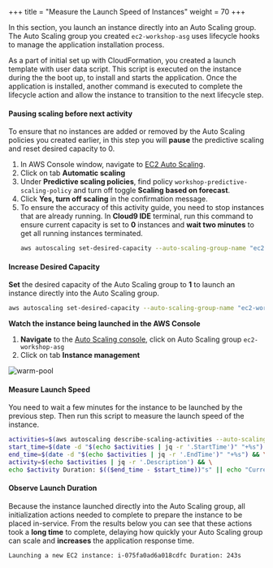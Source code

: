 +++
title = "Measure the Launch Speed of Instances"
weight = 70
+++

In this section, you launch an instance directly into an Auto Scaling group. The Auto Scaling group you created `ec2-workshop-asg` uses lifecycle hooks to manage the application installation process.

As a part of initial set up with CloudFormation, you created a launch template with user data script. This script is executed on the instance during the the boot up, to install and starts the application. Once the application is installed, another command is executed to complete the lifecycle action and allow the instance to transition to the next lifecycle step.

#### Pausing scaling before next activity

To ensure that no instances are added or removed by the Auto Scaling policies you created earlier, in this step you will **pause** the predictive scaling and reset desired capacity to 0.

1. In AWS Console window, navigate to [EC2 Auto Scaling](https://console.aws.amazon.com/ec2/autoscaling/home#AutoScalingGroups:view=details).
2. Click on tab **Automatic scaling**
3. Under **Predictive scaling policies**, find policy `workshop-predictive-scaling-policy` and turn off toggle **Scaling based on forecast**.
4. Click **Yes, turn off scaling** in the confirmation message.
5. To ensure the accuracy of this activity guide, you need to stop instances that are already running. In **Cloud9 IDE** terminal, run this command to ensure current capacity is set to **0** instances and **wait two minutes** to get all running instances terminated.
    ```bash
    aws autoscaling set-desired-capacity --auto-scaling-group-name "ec2-workshop-asg" --desired-capacity 0
    ```

#### Increase Desired Capacity

**Set** the desired capacity of the Auto Scaling group to **1** to launch an instance directly into the Auto Scaling group.

```bash
aws autoscaling set-desired-capacity --auto-scaling-group-name "ec2-workshop-asg" --desired-capacity 1
```
**Watch the instance being launched in the AWS Console**

1. **Navigate** to the [Auto Scaling console](https://console.aws.amazon.com/ec2/autoscaling/home#AutoScalingGroups:view=details), click on Auto Scaling group `ec2-workshop-asg`
2. Click on tab **Instance management**

![warm-pool](/images/efficient-and-resilient-ec2-auto-scaling/instance-launch.png)
#### Measure Launch Speed

You need to wait a few minutes for the instance to be launched by the previous step. Then run this script to measure the launch speed of the instance.

```bash
activities=$(aws autoscaling describe-scaling-activities --auto-scaling-group-name "ec2-workshop-asg" | jq -r '.Activities[0]') && \
start_time=$(date -d "$(echo $activities | jq -r '.StartTime')" "+%s") && \
end_time=$(date -d "$(echo $activities | jq -r '.EndTime')" "+%s") && \
activity=$(echo $activities | jq -r '.Description') && \
echo $activity Duration: $(($end_time - $start_time))"s" || echo "Current activity is still in progress.."
```

#### Observe Launch Duration

Because the instance launched directly into the Auto Scaling group, all initialization actions needed to complete to prepare the instance to be placed in-service. From the results below you can see that these actions took a **long time** to complete, delaying how quickly your Auto Scaling group can scale and **increases** the application response time.

```
Launching a new EC2 instance: i-075fa0ad6a018cdfc Duration: 243s
```
